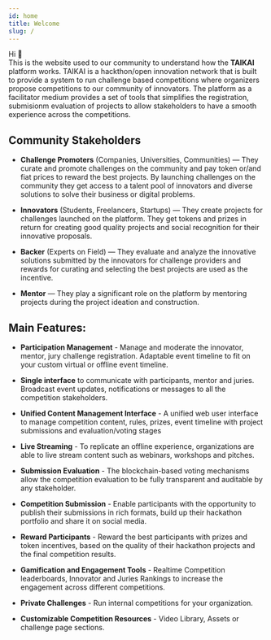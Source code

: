 ```yaml
---
id: home
title: Welcome
slug: /
---
```



Hi 👋  
This is the website used to our community to understand how the **TAIKAI** platform works. TAIKAI is a hackthon/open innovation network that is built to provide a system to run challenge based competitions where organizers propose competitions to our community of innovators. The platform as a facilitator medium provides a set of tools that simplifies the registration, submisionm evaluation of projects to allow stakeholders to have a smooth experience across the competitions.

## Community Stakeholders

* **Challenge Promoters** (Companies, Universities, Communities) — They curate and promote challenges on the community and pay token or/and fiat prices to reward the best projects. By launching challenges on the community they get access to a talent pool of innovators and diverse solutions to solve their business or digital problems.

* **Innovators** (Students, Freelancers, Startups) — They create projects for challenges launched on the platform. They get tokens and prizes in return for creating good quality projects and social recognition for their innovative proposals.

* **Backer** (Experts on Field) — They evaluate and analyze the innovative solutions submitted by the innovators for challenge providers and rewards for curating and selecting the best projects are used as the incentive.

* **Mentor** — They play a significant role on the platform by mentoring projects during the project ideation and construction.


## Main Features: 

* **Participation Management** - Manage and moderate the innovator, mentor,  jury challenge registration. Adaptable event timeline to fit on your custom virtual or offline event timeline.

* **Single interface** to communicate with participants, mentor and juries. Broadcast event updates, notifications or messages to all the competition stakeholders.

* **Unified Content Management Interface** - A unified web user interface to manage competition content, rules, prizes, event timeline with project submissions and evaluation/voting stages

* **Live Streaming** - To replicate an offline experience, organizations are able to live stream content such as webinars, workshops and pitches.

* **Submission Evaluation** - The blockchain-based voting mechanisms allow the competition evaluation to be fully transparent and auditable by any stakeholder.

* **Competition Submission** - Enable participants with the opportunity to publish their submissions in rich formats, build up their hackathon portfolio and share it on social media.

* **Reward Participants** - Reward the best participants with prizes and token incentives, based on the quality of their hackathon projects and the final competition results.

* **Gamification and Engagement Tools** - Realtime Competition leaderboards, Innovator and Juries Rankings to increase the engagement across different competitions.

* **Private Challenges** - Run internal competitions for your organization.

* **Customizable Competition Resources** - Video Library, Assets or challenge page sections.